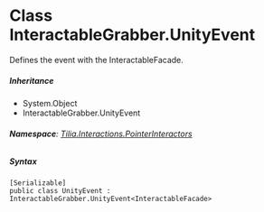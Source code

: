 # Class InteractableGrabber.UnityEvent

Defines the event with the InteractableFacade.

##### Inheritance

* System.Object
* InteractableGrabber.UnityEvent

###### **Namespace**: [Tilia.Interactions.PointerInteractors]

##### Syntax

```
[Serializable]
public class UnityEvent : InteractableGrabber.UnityEvent<InteractableFacade>
```

[Tilia.Interactions.PointerInteractors]: README.md
